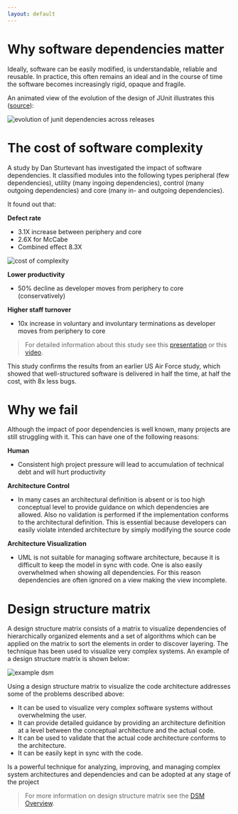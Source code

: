 ```yaml
---
layout: default
---
```


# Why software dependencies matter

Ideally, software can be easily modified, is understandable, reliable and reusable. 
In practice, this often remains an ideal and in the course of time the software becomes increasingly rigid, 
opaque and fragile. 

An animated view of the evolution of the design of JUnit illustrates this ([source](http://edmundkirwan.com/general/junit.html)):

![evolution of junit dependencies across releases](https://dsmsuite.github.io/assets/img/index/nunit.gif "evolution of junit dependencies across releases")

# The cost of software complexity
A study by Dan Sturtevant has investigated the impact of software dependencies. It classified modules into the following types 
peripheral (few dependencies), utility (many ingoing dependencies), control (many outgoing dependencies) and core (many in- and outgoing dependencies).

It found out that:

**Defect rate**
* 3.1X increase between periphery and core
* 2.6X for McCabe
* Combined effect 8.3X

![cost of complexity](https://dsmsuite.github.io/assets/img/index/cost_of_complexity.png "cost of complexity")

**Lower productivity**
* 50% decline as developer moves from periphery to core (conservatively) 

**Higher staff turnover**
* 10x increase in voluntary and involuntary terminations as developer moves from periphery to core

> For detailed information about this study see this [presentation](https://sdm.mit.edu/news/news_articles/webinar_050613/sturtevant_050613.pdf) 
> or this [video](https://www.youtube.com/watch?v=tO4OinbOWaE).

This study confirms the results from an earlier US Air Force study, which showed that well-structured software 
is delivered in half the time, at half the cost, with 8x less bugs. 

# Why we fail

Although the impact of poor dependencies is well known, many projects are still struggling with it.
This can have one of the following reasons:

**Human**
* Consistent high project pressure will lead to accumulation of technical debt and will hurt productivity

**Architecture Control**
* In many cases an architectural definition is absent or is too high conceptual level to provide guidance on which dependencies are allowed. Also no validation is performed if the implementation conforms to the 
architectural definition. 
This is essential because developers can easily violate intended architecture by simply modifying the source code

**Architecture Visualization**
* UML is not suitable for managing software architecture, because it is difficult to keep the model in sync with code. One is also easily overwhelmed when showing all dependencies. For this reason dependencies are often ignored on a view making the view incomplete.
	
# Design structure matrix

A design structure matrix consists of a matrix to visualize dependencies of hierarchically organized elements and a set of algorithms which can be applied on the matrix to sort the elements in order to discover layering.
The technique has been used to visualize very complex systems. An example of a design structure matrix is shown below:

![example dsm](https://dsmsuite.github.io/assets/img/index/dsm_example.png "example dsm")

Using a design structure matrix to visualize the code architecture addresses some of the problems described above:
* It can be used to visualize very complex software systems without overwhelming the user.
* It can provide detailed guidance by providing an architecture definition at a level between the conceptual architecture and the actual code.
* It can be used to validate that the actual code architecture conforms to the architecture.
* It can be easily kept in sync with the code.

Is a powerful technique for analyzing, improving, and managing complex system architectures and dependencies and can be adopted at any stage of the project

> For more information on design structure matrix see the [DSM Overview](dsm_overview).
